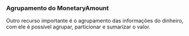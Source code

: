 ###  Agrupamento do MonetaryAmount

Outro recurso importante é o agrupamento das informações do dinheiro, com ele é possível agrupar, particionar e sumarizar o valor.